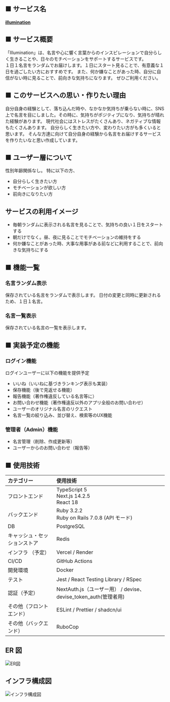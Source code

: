 ## ■ サービス名

#### [illumination](https://illuminations.vercel.app)



## ■ サービス概要

「Illumination」は、名言や心に響く言葉からのインスピレーションで自分らしく生きることや、日々のモチベーションをサポートするサービスです。  
１日１名言をランダムでお届けします。１日にスタート見ることで、有意義な１日を過ごしたい方におすすめです。
また、何か嫌なことがあった時、自分に自信がない時に見ることで、前向きな気持ちになります。
ぜひご利用ください。

## ■ このサービスへの思い・作りたい理由

自分自身の経験として、落ち込んだ時や、なかなか気持ちが乗らない時に、SNS上で名言を目にしました。その時に、気持ちがポジティブになり、気持ちが晴れた経験があります。
現代社会にはストレスがたくさんあり、ネガティブな情報もたくさんあります。
自分らしく生きたい方や、変わりたい方がも多くいると思います。
そんな方達に向けて自分自身の経験から名言をお届けするサービスを作りたいなと思い作成しています。

## ■ ユーザー層について

性別年齢関係なし。
特に以下の方、

* 自分らしく生きたい方
* モチベーションが欲しい方
* 前向きになりたい方

## サービスの利用イメージ

* 毎朝ランダムに表示される名言を見ることで、気持ちの良い１日をスタートする
* 朝だけでなく。昼、夜に見ることでモチベーションの維持をする
* 何か嫌なことがあった時、大事な用事がある前などに利用することで、前向きな気持ちにする

## ■ 機能一覧

### 名言ランダム表示

保存されている名言をランダムで表示します。
日付の変更と同時に更新されるため、１日１名言。

### 名言一覧表示

保存されている名言の一覧を表示します。

## ■ 実装予定の機能

### ログイン機能

ログインユーザーに以下の機能を提供予定

* いいね（いいねに基づきランキング表示も実装）
* 保存機能（後で見返せる機能）
* 報告機能（著作権違反している名言等に）
* お問い合わせ機能（著作権違反以外のアプリ全般のお問い合わせ）
* ユーザーのオリジナル名言のリクエスト
* 名言一覧の絞り込み、並び替え、検索等のUX機能
  
### 管理者（Admin）機能

* 名言管理（削除、作成更新等）
* ユーザーからのお問い合わせ（報告等）

## ■ 使用技術

| カテゴリー               | 使用技術                                           |
| :----------------------- | :------------------------------------------------- |
| フロントエンド           | TypeScript 5<br>Next.js 14.2.5<br>React 18 |
| バックエンド             | Ruby 3.2.2<br>Ruby on Rails 7.0.8 (API モード)   |
| DB                       | PostgreSQL                                         |
| キャッシュ・セッションストア      | Redis                                  |
| インフラ （予定）                | Vercel / Render                                    |
| CI/CD                    | GitHub Actions                                     |
| 開発環境                 | Docker                                             |
| テスト                 | Jest / React Testing Library / RSpec                 |
| 認証（予定）                     | NextAuth.js（ユーザー用） / devise、devise_token_auth(管理者用)                                     |
| その他（フロントエンド） | ESLint / Prettier / shadcn/ui                |
| その他（バックエンド）   | RuboCop |

## ER 図

![ER図](https://github.com/user-attachments/assets/10ca774e-abac-4615-b631-3f2eaac8ec48)

## インフラ構成図
![インフラ構成図](https://github.com/user-attachments/assets/da7cac0f-442a-4586-a20c-6467094cf4e4)
